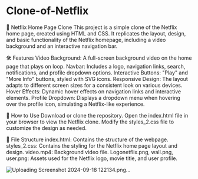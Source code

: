 # Clone-of-Netflix
🎥 Netflix Home Page Clone
This project is a simple clone of the Netflix home page, created using HTML and CSS. It replicates the layout, design, and basic functionality of the Netflix homepage, including a video background and an interactive navigation bar.

🛠️ Features
Video Background: A full-screen background video on the home page that plays on loop.
Navbar: Includes a logo, navigation links, search, notifications, and profile dropdown options.
Interactive Buttons: "Play" and "More Info" buttons, styled with SVG icons.
Responsive Design: The layout adapts to different screen sizes for a consistent look on various devices.
Hover Effects: Dynamic hover effects on navigation links and interactive elements.
Profile Dropdown: Displays a dropdown menu when hovering over the profile icon, simulating a Netflix-like experience.

🚀 How to Use
Download or clone the repository.
Open the index.html file in your browser to view the Netflix clone.
Modify the styles_2.css file to customize the design as needed.

📂 File Structure
index.html: Contains the structure of the webpage.
styles_2.css: Contains the styling for the Netflix home page layout and design.
video.mp4: Background video file.
Logonetflix.png, wall.png, user.png: Assets used for the Netflix logo, movie title, and user profile.


![Uploading Screenshot 2024-09-18 122134.png…]()

